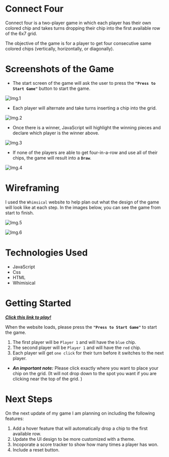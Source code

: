 # Connect Four
Connect four is a two-player game in which each player has their own colored chip and takes turns dropping their chip into the first available row of the 6x7 grid. 

The objective of the game is for a player to get four consecutive same colored chips (vertically, horizontally, or diagonally). 

# Screenshots of the Game 

* The start screen of the game will ask the user to press the **`"Press to Start Game"`** button to start the game.

![Img.1](https://i.imgur.com/xe5gXZB.png "Start Screen")

* Each player will alternate and take turns inserting a chip into the grid. 

![Img.2](https://i.imgur.com/ozUUGuy.png "Alternate turns")

* Once there is a winner, JavaScript will highlight the winning pieces and declare which player is the winner above.

![Img.3](https://i.imgur.com/oYJRGpO.png "First Player Wins")

* If none of the players are able to get four-in-a-row and use all of their chips, the game will result into a **`Draw`**.

![Img.4](https://i.imgur.com/DlpWu9T.png "Draw")

# Wireframing 

I used the `Whimsical` website to help plan out what the design of the game will look like at each step. In the images below, you can see the game from start to finish. 

![Img.5](https://i.imgur.com/tkOQXuN.png "Wireframing")

![Img.6](https://i.imgur.com/9ZxTRjb.png "Wireframing #2")


# Technologies Used
* JavaScript
* Css
* HTML
* Whimisical 

# Getting Started

_**[Click this link to play!](https://jvilla125.github.io/P1-Connect-Four)**_

When the website loads, please press the **`"Press to Start Game"`** to start the game. 

1. The first player will be `Player 1` and will have the `blue` chip.
2. The second player will be `Player 1` and will have the `red` chip. 
3. Each player will get `one click` for their turn before it switches to the next player. 

* _**An important note:**_ Please click exactly where you want to place your chip on the grid. (It will not drop down to the spot you want if you are clicking near the top of the grid. )

# Next Steps
On the next update of my game I am planning on including the following features:

1. Add a hover feature that will automatically drop a chip to the first available row. 
2. Update the UI design to be more customized with a theme.
3. Incoporate a score tracker to show how many times a player has won.
4. Include a reset button. 
